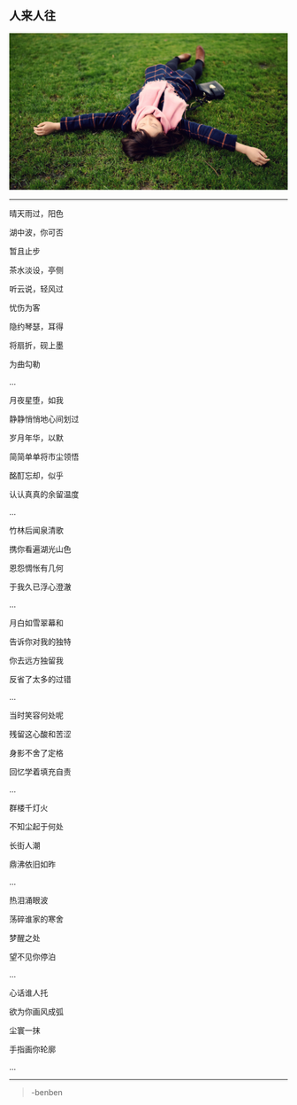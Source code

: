 人来人往
---
![](/assets/264280-106.jpg)

---
晴天雨过，阳色

湖中波，你可否

暂且止步

茶水淡设，亭侧

听云说，轻风过

忧伤为客

隐约琴瑟，耳得

将扇折，砚上墨

为曲勾勒

...


月夜星堕，如我

静静悄悄地心间划过

岁月年华，以默

简简单单将市尘领悟

酩酊忘却，似乎

认认真真的余留温度

...

竹林后闻泉清歌

携你看遍湖光山色

恩怨惆怅有几何

于我久已浮心澄澈

...

月白如雪翠幕和

告诉你对我的独特

你去远方独留我

反省了太多的过错

...

当时笑容何处呢

残留这心酸和苦涩

身影不舍了定格

回忆学着填充自责

...

群楼千灯火

不知尘起于何处

长街人潮

鼎沸依旧如昨

...

热泪涌眼波

荡碎谁家的寒舍

梦醒之处

望不见你停泊

...

心话谁人托

欲为你画风成弧

尘寰一抹

手指画你轮廓

...

---

>-benben